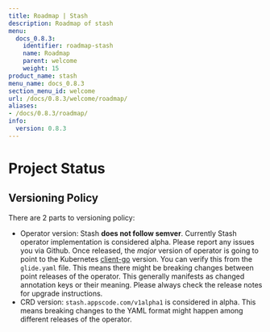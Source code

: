 ```yaml
---
title: Roadmap | Stash
description: Roadmap of stash
menu:
  docs_0.8.3:
    identifier: roadmap-stash
    name: Roadmap
    parent: welcome
    weight: 15
product_name: stash
menu_name: docs_0.8.3
section_menu_id: welcome
url: /docs/0.8.3/welcome/roadmap/
aliases:
- /docs/0.8.3/roadmap/
info:
  version: 0.8.3
---
```


# Project Status

## Versioning Policy
There are 2 parts to versioning policy:

 - Operator version: Stash __does not follow semver__. Currently Stash operator implementation is considered alpha. Please report any issues you via Github. Once released, the _major_ version of operator is going to point to the Kubernetes [client-go](https://github.com/kubernetes/client-go#branches-and-tags) version. You can verify this from the `glide.yaml` file. This means there might be breaking changes between point releases of the operator. This generally manifests as changed annotation keys or their meaning.
Please always check the release notes for upgrade instructions.
 - CRD version: `stash.appscode.com/v1alpha1` is considered in alpha. This means breaking changes to the YAML format
might happen among different releases of the operator.
